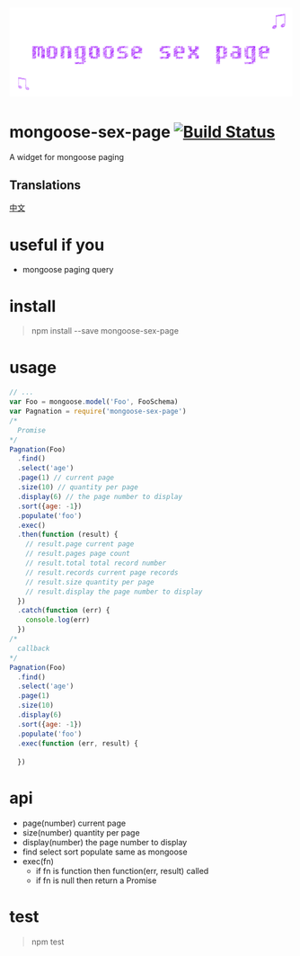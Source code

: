 # ﻿![mongoose-sex-page](static/logo.gif)

# mongoose-sex-page [![Build Status](https://travis-ci.org/dtboy1995/mongoose-sex-page.svg?branch=master)](https://travis-ci.org/dtboy1995/mongoose-sex-page)
A widget for mongoose paging

## Translations
[中文](README_CN.md)

# useful if you
- mongoose paging query

# install
> npm install --save mongoose-sex-page

# usage
```javascript
// ...
var Foo = mongoose.model('Foo', FooSchema)
var Pagnation = require('mongoose-sex-page')
/*
  Promise
*/
Pagnation(Foo)
  .find()
  .select('age')
  .page(1) // current page
  .size(10) // quantity per page
  .display(6) // the page number to display
  .sort({age: -1})
  .populate('foo')
  .exec()
  .then(function (result) {
    // result.page current page
    // result.pages page count
    // result.total total record number
    // result.records current page records
    // result.size quantity per page
    // result.display the page number to display
  })
  .catch(function (err) {
    console.log(err)
  })
/*
  callback
*/
Pagnation(Foo)
  .find()
  .select('age')
  .page(1)
  .size(10)
  .display(6)
  .sort({age: -1})
  .populate('foo')
  .exec(function (err, result) {

  })
```

# api
- page(number)  current page
- size(number)  quantity per page
- display(number)  the page number to display
- find select sort populate  same as mongoose
- exec(fn)
  - if fn is function then function(err, result) called
  - if fn is null then return a Promise

# test
> npm test
